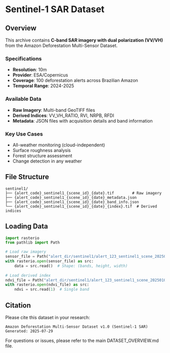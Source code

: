 # Sentinel-1 SAR Dataset

## Overview
This archive contains **C-band SAR imagery with dual polarization (VV/VH)** from the Amazon Deforestation Multi-Sensor Dataset.

### Specifications
- **Resolution**: 10m
- **Provider**: ESA/Copernicus
- **Coverage**: 100 deforestation alerts across Brazilian Amazon
- **Temporal Range**: 2024-2025

### Available Data
- **Raw Imagery**: Multi-band GeoTIFF files
- **Derived Indices**: VV_VH_RATIO, RVI, NRPB, RFDI
- **Metadata**: JSON files with acquisition details and band information

### Key Use Cases
- All-weather monitoring (cloud-independent)
- Surface roughness analysis
- Forest structure assessment
- Change detection in any weather

## File Structure
```
sentinel1/
├── {alert_code}_sentinel1_{scene_id}_{date}.tif        # Raw imagery
├── {alert_code}_sentinel1_{scene_id}_{date}_metadata.json
├── {alert_code}_sentinel1_{scene_id}_{date}_band_info.json
└── {alert_code}_sentinel1_{scene_id}_{date}_{index}.tif  # Derived indices
```

## Loading Data
```python
import rasterio
from pathlib import Path

# Load raw imagery
sensor_file = Path("alert_dir/sentinel1/alert_123_sentinel1_scene_20250101.tif")
with rasterio.open(sensor_file) as src:
    data = src.read()  # Shape: (bands, height, width)
    
# Load derived index
ndvi_file = Path("alert_dir/sentinel1/alert_123_sentinel1_scene_20250101_ndvi.tif")
with rasterio.open(ndvi_file) as src:
    ndvi = src.read(1)  # Single band
```

## Citation
Please cite this dataset in your research:
```
Amazon Deforestation Multi-Sensor Dataset v1.0 (Sentinel-1 SAR)
Generated: 2025-07-29
```

For questions or issues, please refer to the main DATASET_OVERVIEW.md file.
